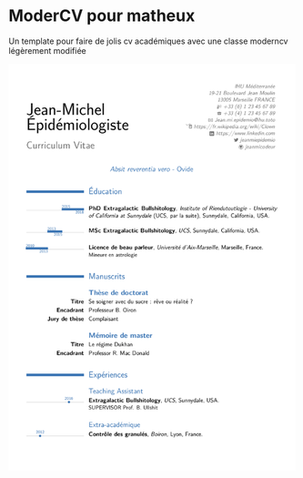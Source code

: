 # ModerCV pour matheux

Un template pour faire de jolis cv académiques avec une classe moderncv légèrement modifiée

![Alt-Text](<./example.png>)
